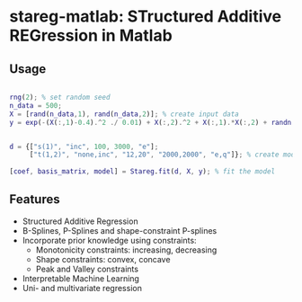 # stareg-matlab: STructured  Additive REGression in Matlab


## Usage

```Matlab

rng(2); % set random seed
n_data = 500; 
X = [rand(n_data,1), rand(n_data,2)]; % create input data
y = exp(-(X(:,1)-0.4).^2 ./ 0.01) + X(:,2).^2 + X(:,1).*X(:,2) + randn(n_data,1)*0.2; % create target data


d = {["s(1)", "inc", 100, 3000, "e"]; 
     ["t(1,2)", "none,inc", "12,20", "2000,2000", "e,q"]}; % create model description
     
[coef, basis_matrix, model] = Stareg.fit(d, X, y); % fit the model
```

## Features
- Structured Additive Regression
- B-Splines, P-Splines and shape-constraint P-splines
- Incorporate prior knowledge using constraints:
  - Monotonicity constraints: increasing, decreasing
  - Shape constraints: convex, concave
  - Peak and Valley constraints
- Interpretable Machine Learning
- Uni- and multivariate regression


